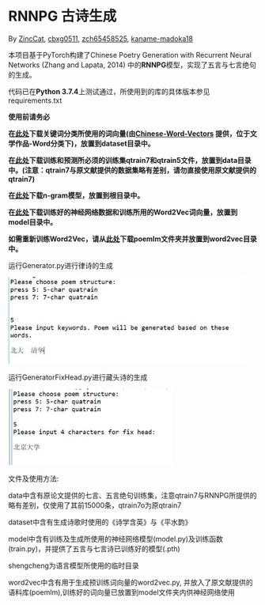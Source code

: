 # RNNPG 古诗生成

By [ZincCat](https://github.com/orgs/nlpProjectPKU/people/zinccat), [cbxg0511](https://github.com/orgs/nlpProjectPKU/people/cbxg0511), [zch65458525](https://github.com/orgs/nlpProjectPKU/people/zch65458525), [kaname-madoka18](https://github.com/orgs/nlpProjectPKU/people/kaname-madoka18)

本项目基于PyTorch构建了Chinese Poetry Generation with Recurrent Neural Networks (Zhang and Lapata, 2014) 中的**RNNPG**模型，实现了五言与七言绝句的生成。

代码已在**Python 3.7.4**上测试通过，所使用到的库的具体版本参见requirements.txt

**使用前请务必**

**在[此处](https://disk.pku.edu.cn:443/link/40BDC6EC8D361843339EE97E23606AB9)下载关键词分类所使用的词向量(由[Chinese-Word-Vectors](https://github.com/Embedding/Chinese-Word-Vectors) 提供，位于文学作品-Word分类下)，放置到dataset目录中。**

**在[此处](https://disk.pku.edu.cn:443/link/2021429465D38762F4920F8400AF1EE5)下载训练和预测所必须的训练集qtrain7和qtrain5文件，放置到data目录中。(注意：qtrain7与原文献提供的数据集略有差别，请勿直接使用原文献提供的qtrain7)**

**在[此处](https://disk.pku.edu.cn:443/link/7052748FBF8A0B4F15DE2395098B3C4E)下载n-gram模型，放置到根目录中。**

**在[此处](https://disk.pku.edu.cn:443/link/F5BA2C8C9969A4833024ACF92F156191)下载训练好的神经网络数据和训练所用的Word2Vec词向量，放置到model目录中。**

**如需重新训练Word2Vec，请从[此处](https://disk.pku.edu.cn:443/link/61660ED530AEA01CF2143363C8C26FAA)下载poemlm文件夹并放置到word2vec目录中。**

运行Generator.py进行律诗的生成

<img src=".\images\Poem.jpg" alt="image-20200512145410941" style="zoom: 67%;" />

运行GeneratorFixHead.py进行藏头诗的生成

<img src=".\images\FixHead.jpg" alt="image-20200512145321286" style="zoom:67%;" />

文件及使用方法:

data中含有原论文提供的七言、五言绝句训练集，注意qtrain7与RNNPG所提供的略有差别，仅使用了其前15000条，qtrain7o为原qtrain7

dataset中含有生成诗歌时使用的《诗学含英》与《平水韵》

model中含有训练及生成所使用的神经网络模型(model.py)及训练函数(train.py)，并提供了五言与七言诗已训练好的模型(.pth)

shengcheng为语言模型所使用的临时目录

word2vec中含有用于生成预训练词向量的word2vec.py, 并放入了原文献提供的语料库(poemlm),训练好的词向量已放置到model文件夹内供神经网络使用